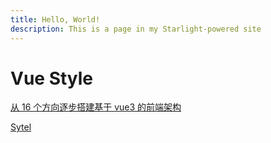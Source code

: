 ```yaml
---
title: Hello, World!
description: This is a page in my Starlight-powered site
---
```


# Vue Style

[从 16 个方向逐步搭建基于 vue3 的前端架构](https://juejin.cn/post/7025524870842679310)

[Sytel](https://v2.vuejs.org/v2/style-guide/?redirect=true)
